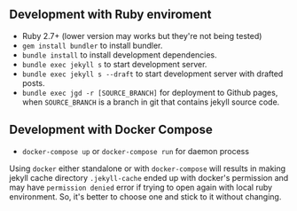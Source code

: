 ## Development with Ruby enviroment
- Ruby 2.7+ (lower version may works but they're not being tested)
- `gem install bundler` to install bundler.
- `bundle install` to install development dependencies.
- `bundle exec jekyll s` to start development server.
- `bundle exec jekyll s --draft` to start development server with drafted posts.
- `bundle exec jgd -r [SOURCE_BRANCH]` for deployment to Github pages,
  when `SOURCE_BRANCH` is a branch in git that contains jekyll source code.

## Development with Docker Compose
- `docker-compose up` or `docker-compose run` for daemon process

Using `docker` either standalone or with `docker-compose` will results in
making jekyll cache directory `.jekyll-cache` ended up with docker's permission
and may have `permission denied` error if trying to open again with local ruby
environment. So, it's better to choose one and stick to it without changing.
